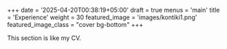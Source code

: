 +++
date = '2025-04-20T00:38:19+05:00'
draft = true
menus = 'main'
title = 'Experience'
weight = 30
featured_image = 'images/kontiki1.png'
featured_image_class = "cover bg-bottom"
+++

This section is like my CV.